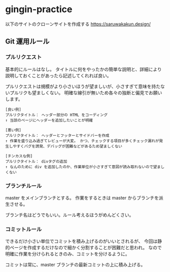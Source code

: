 # gingin-practice

以下のサイトのクローンサイトを作成する
https://saruwakakun.design/

## Git 運用ルール


### プルリクエスト
基本的にルールはなし。
タイトルに何をやったかの簡単な説明と、詳細により説明しておくことがあったら記述してくれれば良い。


プルリクエストは規模がより小さいほうが望ましいが、小さすぎて意味を持たないプルリクも望ましくない。
明確な線引が無いため各々の独断と偏見でお願いします。

```
[良い例]
プルリクタイトル： ヘッダー部分の HTML をコーディング
↑ 当該のページにヘッダーを追加したいことが明確

[悪い例]
プルリクタイトル： ヘッダーとフッターとサイドバーを作成
↑ 作業を盛り込み過ぎてレビューが大変。 かつ、チェックする項目が多くチェック漏れが発生しやすくバグを誘発、デバッグが困難などがあるため望ましくない

[チンカスな例]
プルリクタイトル： divタグの追加
↑ なんのために div を追加したのか、作業単位が小さすぎて意図が読み取れないので望ましくない
```


### ブランチルール
master をメインブランチとする。
作業をするときは master からブランチを派生させる。

ブランチ名はどうでもいい。ルール考えるほうがめんどくさい。


### コミットルール
できるだけ小さい単位でコミットを積み上げるのがいいとされるが、
今回は静的ページを作成するだけなので細かく分割することが困難だと思われ。
なので明確に作業を分けられるときのみ、コミットを分けるように。

コミットは常に、master ブランチの最新コミットの上に積み上げる。
